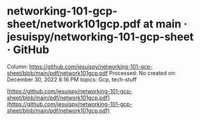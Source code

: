 # networking-101-gcp-sheet/network101gcp.pdf at main · jesuispy/networking-101-gcp-sheet · GitHub

Column: https://github.com/jesuispy/networking-101-gcp-sheet/blob/main/pdf/network101gcp.pdf
Processed: No
created on: December 30, 2022 8:16 PM
topics: Gcp, tech-stuff

[https://github.com/jesuispy/networking-101-gcp-sheet/blob/main/pdf/network101gcp.pdf](https://github.com/jesuispy/networking-101-gcp-sheet/blob/main/pdf/network101gcp.pdf)